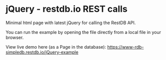 # jQuery - restdb.io REST calls

Minimal html page with latest jQuery for calling the RestDB API.

You can run the example by opening the file directly from a local file in your browser.

View live demo here (as a Page in the database): 
https://www-rdb-simpledb.restdb.io/jQuery-example



